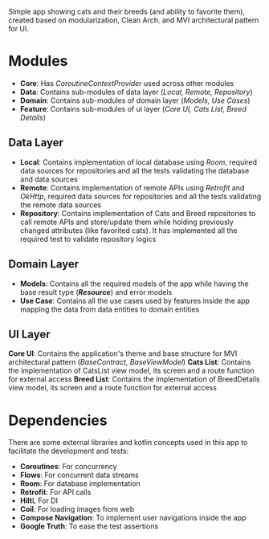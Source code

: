 Simple app showing cats and their breeds (and ability to favorite them), created based on modularization, Clean Arch. and MVI architectural pattern for UI.

# Modules
- **Core**: Has _CoroutineContextProvider_ used across other modules
- **Data**: Contains sub-modules of data layer (_Local, Remote, Repository_)
- **Domain**: Contains sub-modules of domain layer (_Models, Use Cases_)
- **Feature**: Contains sub-modules of ui layer (_Core UI, Cats List, Breed Details_)

## Data Layer
- **Local**: Contains implementation of local database using _Room_, required data sources for repositories and all the tests validating the database and data sources
- **Remote**: Contains implementation of remote APIs using _Retrofit_ and _OkHttp_, required data sources for repositories and all the tests validating the remote data sources
- **Repository**: Contains implementation of Cats and Breed repositories to call remote APIs and store/update them while holding previously changed attributes (like favorited cats). It has implemented
all the required test to validate repository logics

## Domain Layer
- **Models**: Contains all the required models of the app while having the base result type (**_Resource_**) and error models
- **Use Case**: Contains all the use cases used by features inside the app mapping the data from data entities to domain entities

## UI Layer
**Core UI**: Contains the application's theme and base structure for MVI architectural pattern (_BaseContract, BaseViewModel_)
**Cats List**: Contains the implementation of CatsList view model, its screen and a route function for external access
**Breed List**: Contains the implementation of BreedDetails view model, its screen and a route function for external access

# Dependencies
There are some external libraries and kotlin concepts used in this app to facilitate the development and tests:
- **Coroutines**: For concurrency
- **Flows**: For concurrent data streams
- **Room**: For database implementation
- **Retrofit**: For API calls
- **Hilt**L For DI
- **Coil**: For loading images from web
- **Compose Navigation**: To implement user navigations inside the app
- **Google Truth**: To ease the test assertions
